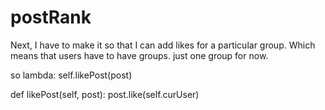 # postRank

Next, I have to make it so that I can add likes for a particular group.
Which means that users have to have groups. just one group for now.

so lambda: self.likePost(post)

def likePost(self, post):
    post.like(self.curUser)
